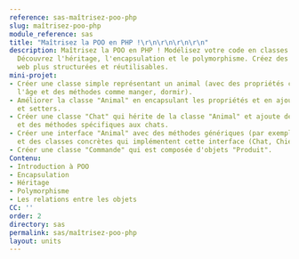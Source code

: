 ```yaml
---
reference: sas-maîtrisez-poo-php
slug: maîtrisez-poo-php
module_reference: sas
title: "Maîtrisez la POO en PHP !\r\n\r\n\r\n\r\n"
description: Maîtrisez la POO en PHP ! Modélisez votre code en classes et objets.
  Découvrez l'héritage, l'encapsulation et le polymorphisme. Créez des applications
  web plus structurées et réutilisables.
mini-projet:
- Créer une classe simple représentant un animal (avec des propriétés comme le nom,
  l'âge et des méthodes comme manger, dormir).
- Améliorer la classe "Animal" en encapsulant les propriétés et en ajoutant des getters
  et setters.
- Créer une classe "Chat" qui hérite de la classe "Animal" et ajoute des propriétés
  et des méthodes spécifiques aux chats.
- Créer une interface "Animal" avec des méthodes génériques (par exemple, faireDuBruit())
  et des classes concrètes qui implémentent cette interface (Chat, Chien).
- Créer une classe "Commande" qui est composée d'objets "Produit".
Contenu:
- Introduction à POO
- Encapsulation
- Héritage
- Polymorphisme
- Les relations entre les objets
CC: ''
order: 2
directory: sas
permalink: sas/maîtrisez-poo-php
layout: units
---
```

